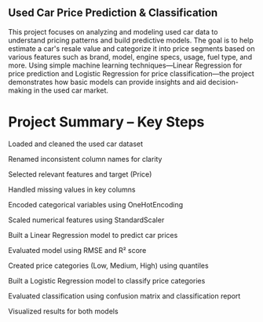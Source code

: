 ## Used Car Price Prediction & Classification

This project focuses on analyzing and modeling used car data to understand pricing patterns and build predictive models. The goal is to help estimate a car's resale value and categorize it into price segments based on various features such as brand, model, engine specs, usage, fuel type, and more. Using simple machine learning techniques—Linear Regression for price prediction and Logistic Regression for price classification—the project demonstrates how basic models can provide insights and aid decision-making in the used car market.

# Project Summary – Key Steps

Loaded and cleaned the used car dataset

Renamed inconsistent column names for clarity

Selected relevant features and target (Price)

Handled missing values in key columns

Encoded categorical variables using OneHotEncoding

Scaled numerical features using StandardScaler

Built a Linear Regression model to predict car prices

Evaluated model using RMSE and R² score

Created price categories (Low, Medium, High) using quantiles

Built a Logistic Regression model to classify price categories

Evaluated classification using confusion matrix and classification report

Visualized results for both models
